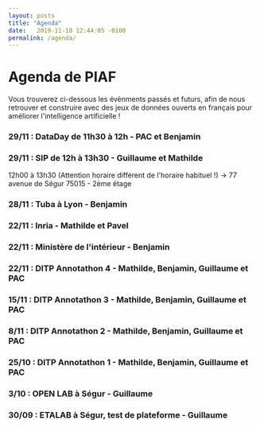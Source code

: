 ```yaml
---
layout: posts
title: "Agenda"
date:   2019-11-10 12:44:05 -0100
permalink: /agenda/
---
```


# Agenda de PIAF

Vous trouverez ci-dessous les évènments passés et futurs, afin de nous retrouver et construire avec des jeux de données ouverts en français pour améliorer l'intelligence artificielle !

### 29/11 : DataDay de 11h30 à 12h - PAC et Benjamin
### 29/11 : SIP de 12h à 13h30 - Guillaume et Mathilde
12h00 à 13h30 (Attention horaire différent de l'horaire habituel !)
-> 77 avenue de Ségur 75015 - 2ème étage

### 28/11 : Tuba à Lyon - Benjamin

### 22/11 : Inria - Mathilde et Pavel
### 22/11 : Ministère de l'intérieur - Benjamin
### 22/11 : DITP Annotathon 4 - Mathilde, Benjamin, Guillaume et PAC

### 15/11 : DITP Annotathon 3 - Mathilde, Benjamin, Guillaume et PAC

### 8/11 : DITP Annotathon 2 - Mathilde, Benjamin, Guillaume et PAC

### 25/10 : DITP Annotathon 1 - Mathilde, Benjamin, Guillaume et PAC

### 3/10 : OPEN LAB à Ségur - Guillaume

### 30/09 : ETALAB à Ségur, test de plateforme - Guillaume


